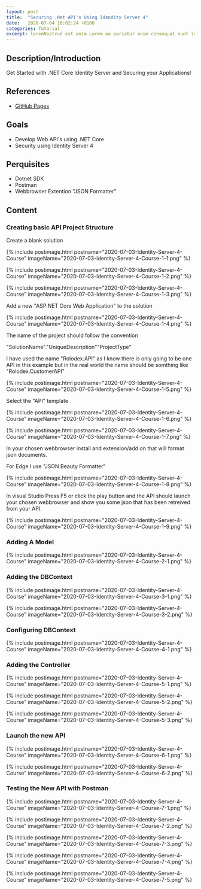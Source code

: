 ```yaml
---
layout: post
title:  "Securing .Net API's Using Idendity Server 4"
date:   2020-07-04 16:02:24 +0100
categories: Tutorial
excerpt: loremNostrud est anim Lorem ea pariatur anim consequat sunt laborum pariatur et et
---
```


## Description/Introduction
Get Started with .NET Core Identity Server and Securing your Applications!

## References
* [GitHub Pages](https://pages.github.com/)

## Goals
* Develop Web API's using .NET Core
* Security using Identity Server 4

## Perquisites
* Dotnet SDK
* Postman
* Webbrowser Extention "JSON Formatter"

## Content

### Creating basic API Project Structure

Create a blank solution

{% include postimage.html postname="2020-07-03-Identity-Server-4-Course" imageName="2020-07-03-Identity-Server-4-Course-1-1.png" %}

{% include postimage.html postname="2020-07-03-Identity-Server-4-Course" imageName="2020-07-03-Identity-Server-4-Course-1-2.png" %}

{% include postimage.html postname="2020-07-03-Identity-Server-4-Course" imageName="2020-07-03-Identity-Server-4-Course-1-3.png" %}

Add a new "ASP.NET Core Web Application" to the solution

{% include postimage.html postname="2020-07-03-Identity-Server-4-Course" imageName="2020-07-03-Identity-Server-4-Course-1-4.png" %}

The name of the project should follow the convention

"SolutionName"."UniqueDescription""ProjectType"

I have used the name "Rolodex.API" as I know there is only going to be one API in this example but in the real world the name should be somthing like "Rolodex.CustomerAPI"

{% include postimage.html postname="2020-07-03-Identity-Server-4-Course" imageName="2020-07-03-Identity-Server-4-Course-1-5.png" %}

Select the "API" template

{% include postimage.html postname="2020-07-03-Identity-Server-4-Course" imageName="2020-07-03-Identity-Server-4-Course-1-6.png" %}

{% include postimage.html postname="2020-07-03-Identity-Server-4-Course" imageName="2020-07-03-Identity-Server-4-Course-1-7.png" %}

In your chosen webbrowser install and extension/add on that will format json documents.

For Edge I use "JSON Beauty Formatter"

{% include postimage.html postname="2020-07-03-Identity-Server-4-Course" imageName="2020-07-03-Identity-Server-4-Course-1-8.png" %}

In visual Studio Press F5 or click the play button and the API should launch your chosen webbrowser and show you some json that has been retreived from your API.

{% include postimage.html postname="2020-07-03-Identity-Server-4-Course" imageName="2020-07-03-Identity-Server-4-Course-1-9.png" %}

### Adding A Model

{% include postimage.html postname="2020-07-03-Identity-Server-4-Course" imageName="2020-07-03-Identity-Server-4-Course-2-1.png" %}

### Adding the DBContext

{% include postimage.html postname="2020-07-03-Identity-Server-4-Course" imageName="2020-07-03-Identity-Server-4-Course-3-1.png" %}

{% include postimage.html postname="2020-07-03-Identity-Server-4-Course" imageName="2020-07-03-Identity-Server-4-Course-3-2.png" %}

### Configuring DBContext

{% include postimage.html postname="2020-07-03-Identity-Server-4-Course" imageName="2020-07-03-Identity-Server-4-Course-4-1.png" %}

### Adding the Controller

{% include postimage.html postname="2020-07-03-Identity-Server-4-Course" imageName="2020-07-03-Identity-Server-4-Course-5-1.png" %}

{% include postimage.html postname="2020-07-03-Identity-Server-4-Course" imageName="2020-07-03-Identity-Server-4-Course-5-2.png" %}

{% include postimage.html postname="2020-07-03-Identity-Server-4-Course" imageName="2020-07-03-Identity-Server-4-Course-5-3.png" %}

### Launch the new API

{% include postimage.html postname="2020-07-03-Identity-Server-4-Course" imageName="2020-07-03-Identity-Server-4-Course-6-1.png" %}

{% include postimage.html postname="2020-07-03-Identity-Server-4-Course" imageName="2020-07-03-Identity-Server-4-Course-6-2.png" %}

### Testing the New API with Postman

{% include postimage.html postname="2020-07-03-Identity-Server-4-Course" imageName="2020-07-03-Identity-Server-4-Course-7-1.png" %}

{% include postimage.html postname="2020-07-03-Identity-Server-4-Course" imageName="2020-07-03-Identity-Server-4-Course-7-2.png" %}

{% include postimage.html postname="2020-07-03-Identity-Server-4-Course" imageName="2020-07-03-Identity-Server-4-Course-7-3.png" %}

{% include postimage.html postname="2020-07-03-Identity-Server-4-Course" imageName="2020-07-03-Identity-Server-4-Course-7-4.png" %}

{% include postimage.html postname="2020-07-03-Identity-Server-4-Course" imageName="2020-07-03-Identity-Server-4-Course-7-5.png" %}
